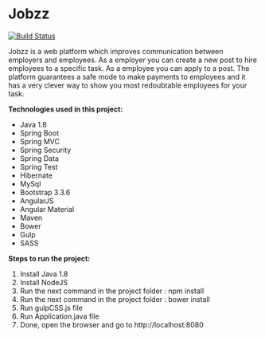 # Jobzz
[![Build Status](https://travis-ci.org/Daniel194/Jobzz.svg?branch=master)](https://travis-ci.org/Daniel194/Jobzz)

Jobzz is a web platform which improves communication between employers and employees. As a employer you can create a new post to hire employees to a specific task. As a employee you can apply to a post. The platform guarantees a safe mode to make payments to employees and it has a very clever way to show you most redoubtable employees for your task.

**Technologies used in this project:**
  * Java 1.8
  * Spring Boot
  * Spring MVC
  * Spring Security
  * Spring Data
  * Spring Test
  * Hibernate
  * MySql
  * Bootstrap 3.3.6
  * AngularJS
  * Angular Material
  * Maven
  * Bower
  * Gulp
  * SASS
  
**Steps to run the project:**
 1. Install Java 1.8
 2. Install NodeJS
 3. Run the next command in the project folder : npm install
 4. Run the next command in the project folder : bower install
 5. Run gulpCSS.js file
 6. Run Application.java file
 7. Done, open the browser and go to http://localhost:8080
